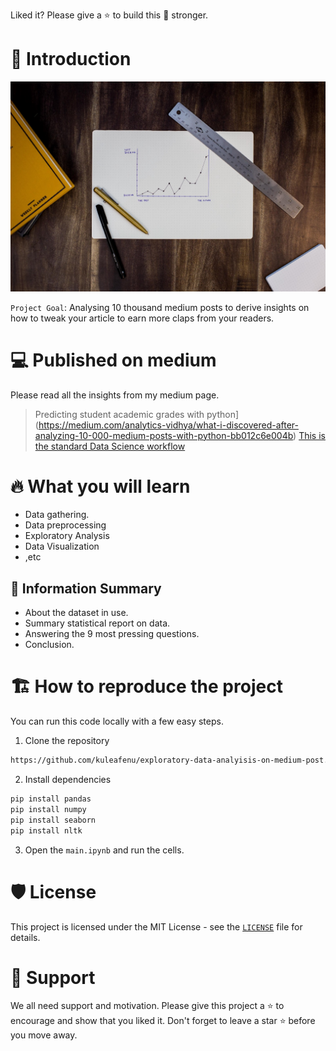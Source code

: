 Liked it? Please give a ⭐️ to build this 💪 stronger.
# 👋 Introduction
<p align="center">
    <a href="https://tryshape.vercel.app" target="blank"/>
        <img src="./images/student_img.jfif" alt="Plot" />
    </a>
</p>

`Project Goal`: Analysing 10 thousand medium posts to derive insights on how to tweak your article to earn more claps from your readers.

# 💻 Published on medium
Please read all the insights from my medium page.
> Predicting student academic grades with python](https://medium.com/analytics-vidhya/what-i-discovered-after-analyzing-10-000-medium-posts-with-python-bb012c6e004b)
> [This is the standard Data Science workflow](https://lucidsquad.medium.com/predicting-student-academic-grades-with-python-dac5499602e1)


# 🔥 What you will learn
- Data gathering.
- Data preprocessing
- Exploratory Analysis
- Data Visualization
- ,etc


## 🔢 Information Summary
- About the dataset in use.
- Summary statistical report on data.
- Answering the 9 most pressing questions.
- Conclusion.

# 🏗️ How to reproduce the project
You can run this code locally with a few easy steps.

1. Clone the repository

```bash
https://github.com/kuleafenu/exploratory-data-analyisis-on-medium-post.git
```

2. Install dependencies

```bash
pip install pandas
pip install numpy
pip install seaborn
pip install nltk
```

3. Open the `main.ipynb` and run the cells.

# 🛡️ License
This project is licensed under the MIT License - see the [`LICENSE`](LICENSE) file for details.

# 🙏 Support

We all need support and motivation. Please give this project a ⭐️ to encourage and show that you liked it. Don't forget to leave a star ⭐️ before you move away.

